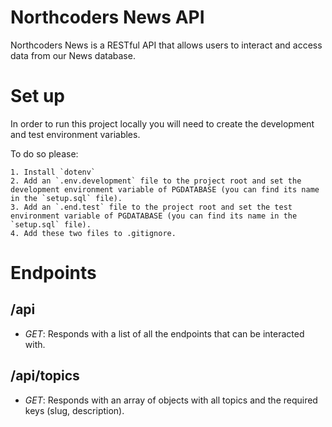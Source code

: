 # Northcoders News API

Northcoders News is a RESTful API that allows users to interact and access data from our News database.

# Set up

In order to run this project locally you will need to create the development and test environment variables.

To do so please:

    1. Install `dotenv`
    2. Add an `.env.development` file to the project root and set the development environment variable of PGDATABASE (you can find its name in the `setup.sql` file).
    3. Add an `.end.test` file to the project root and set the test environment variable of PGDATABASE (you can find its name in the `setup.sql` file).
    4. Add these two files to .gitignore.

# Endpoints

## /api

- _GET_: Responds with a list of all the endpoints that can be interacted with.

## /api/topics

- _GET_: Responds with an array of objects with all topics and the required keys (slug, description).
